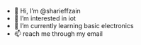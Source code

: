 - 👋 Hi, I’m @sharieffzain
- 👀 I’m interested in iot
- 🌱 I’m currently learning basic electronics
- 📫 reach me through my email

<!---
sharieffzain/sharieffzain is a ✨ special ✨ repository because its `README.md` (this file) appears on your GitHub profile.
You can click the Preview link to take a look at your changes.
--->
